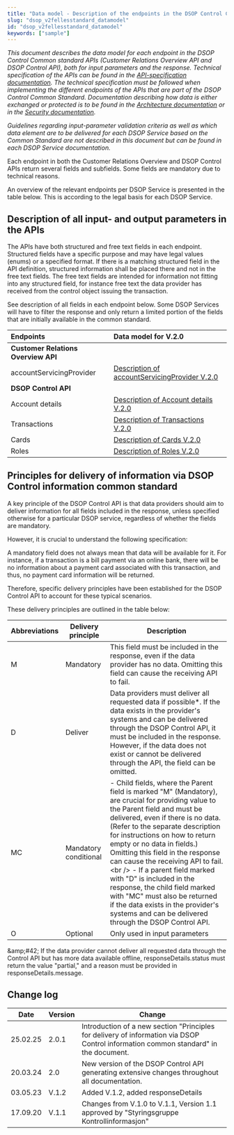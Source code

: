 ```yaml
---
title: "Data model - Description of the endpoints in the DSOP Control Common Standard APIs"
slug: "dsop_v2fellesstandard_datamodel"
id: "dsop_v2fellesstandard_datamodel"
keywords: ["sample"]
---
```


*This document describes the data model for each endpoint in the DSOP Control Common standard APIs (Customer Relations
Overview API and DSOP Control API), both for input parameters and the response. Technical specification of the APIs can
be found in the [API-specification documentation](https://dokumentasjon.dsop.no/dsop_v2fellesstandard_api_specification.html).
The technical specification must be followed when implementing the different endpoints of the APIs that are part of the
DSOP Control Common Standard. Documentation describing how data is either exchanged or protected is to be found in the
[Architecture documentation](https://dokumentasjon.dsop.no/dsop_v2fellesstandard_architecturedocument.html) or in the
[Security documentation](https://dokumentasjon.dsop.no/dsop_v2fellesstandard_securitydesign.html).*

*Guidelines regarding input-parameter validation criteria as well as which data element are to be delivered for each DSOP
Service based on the Common Standard are not described in this document but can be found in each DSOP Service
documentation.*

Each endpoint in both the Customer Relations Overview and DSOP Control APIs return several fields and subfields. Some
fields are mandatory due to technical reasons.

An overview of the relevant endpoints per DSOP Service is presented in the table below. This is according to the legal
basis for each DSOP Service.

## Description of all input- and output parameters in the APIs

The APIs have both structured and free text fields in each endpoint. Structured fields have a specific purpose and may
have legal values (enums) or a specified format. If there is a matching structured field in the API definition, structured
information shall be placed there and not in the free text fields. The free text fields are intended for information not
fitting into any structured field, for instance free text the data provider has received from the control object issuing
the transaction.

See description of all fields in each endpoint below. Some DSOP Services will have to filter the response and only return
a limited portion of the fields that are initially available in the common standard.

| Endpoints                           | Data model for V.2.0                                                                                                               |
|:------------------------------------|:-----------------------------------------------------------------------------------------------------------------------------------|
| **Customer Relations Overview API** |  |  | customerRelationships               | [Description of customerRelationships V.2.0](https://dokumentasjon.dsop.no/dsop_v2fellesstandard_customerrelationships.html)       |
| accountServicingProvider            | [Description of accountServicingProvider V.2.0](https://dokumentasjon.dsop.no/dsop_v2fellesstandard_accountservicingprovider.html) |
| **DSOP Control API** |  |  | Accounts                            | [Description of Accounts V.2.0](https://dokumentasjon.dsop.no/dsop_v2fellesstandard_accounts.html)                                 |
| Account details                     | [Description of Account details V.2.0](https://dokumentasjon.dsop.no/dsop_v2fellesstandard_accountdetails.html)                    |
| Transactions                        | [Description of Transactions V.2.0](https://dokumentasjon.dsop.no/dsop_v2fellesstandard_transactions.html)                         |
| Cards                               | [Description of Cards V.2.0](https://dokumentasjon.dsop.no/dsop_v2fellesstandard_cards.html)                                       |
| Roles                               | [Description of Roles V.2.0](https://dokumentasjon.dsop.no/dsop_v2fellesstandard_roles.html)                                       |

## Principles for delivery of information via DSOP Control information common standard

A key principle of the DSOP Control API is that data providers should aim to deliver information for all fields included in the response, unless specified otherwise for a particular DSOP service, regardless of whether the fields are mandatory.

However, it is crucial to understand the following specification:

A mandatory field does not always mean that data will be available for it. For instance, if a transaction is a bill payment via an online bank, there will be no information about a payment card associated with this transaction, and thus, no payment card information will be returned.

Therefore, specific delivery principles have been established for the DSOP Control API to account for these typical scenarios.

These delivery principles are outlined in the table below:

| Abbreviations | Delivery principle | Description |
| --------------- | -------------------- | ------------- |
| M | Mandatory | This field must be included in the response, even if the data provider has no data. Omitting this field can cause the receiving API to fail. |
| D | Deliver | Data providers must deliver all requested data if possible*. If the data exists in the provider's systems and can be delivered through the DSOP Control API, it must be included in the response. However, if the data does not exist or cannot be delivered through the API, the field can be omitted. |
| MC | Mandatory conditional | - Child fields, where the Parent field is marked "M" (Mandatory), are crucial for providing value to the Parent field and must be delivered, even if there is no data. (Refer to the separate description for instructions on how to return empty or no data in fields.) Omitting this field in the response can cause the receiving API to fail. <br \/> - If a parent field marked with "D" is included in the response, the child field marked with "MC" must also be returned if the data exists in the provider's systems and can be delivered through the DSOP Control API. |
| O | Optional | Only used in input parameters |

 &amp;amp;#42; If the data provider cannot deliver all requested data through the Control API but has more data available offline, responseDetails.status must return the value "partial," and a reason must be provided in responseDetails.message.

## Change log

| Date | Version | Change |
| ---------- | --------- | ------------------------------------------------------------------------------------------------ |
| 25.02.25 | 2.0.1 | Introduction of a new section "Principles for delivery of information via DSOP Control information common standard" in the document. |
| 20.03.24 | 2.0 | New version of the DSOP Control API generating extensive changes throughout all documentation. |
| 03.05.23 | V.1.2 | Added V.1.2, added responseDetails |
| 17.09.20 | V.1.1 | Changes from V.1.0 to V.1.1, Version 1.1 approved by "Styringsgruppe Kontrollinformasjon" |